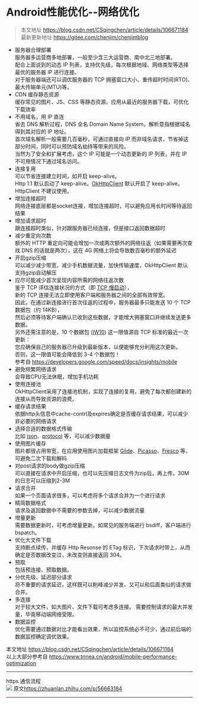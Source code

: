 
# Android性能优化--网络优化

>本文地址 <https://blog.csdn.net/CSqingchen/article/details/106671184>  
最新更新地址 <https://gitee.com/chenjim/chenjimblog>  

- 服务器合理部署  
  服务器多运营商多地部署，一般至少含三大运营商、南中北三地部署。  
  配合上面说到的动态 IP 列表，支持优先级，每次根据地域、网络类型等选择最优的服务器 IP 进行连接。  
  对于服务器端还可以调优服务器的 TCP 拥塞窗口大小、重传超时时间(RTO)、最大传输单元(MTU)等。  
- CDN 缓存静态资源  
  缓存常见的图片、JS、CSS 等静态资源。应用从最近的服务器下载，可优化下载效率
- 不用域名，用 IP 直连  
  省去 DNS 解析过程，DNS 全名 Domain Name System，解析意指根据域名得到其对应的 IP 地址。  
  首次域名解析一般需要几百毫秒，可通过直接向 IP 而非域名请求，节省掉这部分时间，同时可以预防域名劫持等带来的风险。  
  当然为了安全和扩展考虑，这个 IP 可能是一个动态更新的 IP 列表，并在 IP 不可用情况下通过域名访问。  
- 连接复用  
  可以节省连接建立时间，如开启 keep-alive。  
  Http 1.1 默认启动了 keep-alive。[OkHttpClient](https://github.com/square/okhttp) 默认开启了 keep-alive。 HttpClient 不建议使用。
- 增加连接超时  
  网络连接底层都是socket连接，增加连接超时，可以避免应用长时间等待返回结果
- 增加请求超时  
  跟连接超时类似，针对跟服务器已经连接，但是接口返回数据超时
- 减少重定向次数  
  额外的 HTTP 重定向可能会增加一次或两次额外的网络往返（如果需要再次查找 DNS 的话就是两次），这在 4G 网络上将会导致数百毫秒的额外延迟
- 开启gzip压缩  
  可以减少减少带宽，减少手机数据流量，加快传输速度，OkHttpClient 默认支持gzip自动解压
- 应尽可能减少首次呈现内容所需的网络往返次数  
  鉴于 TCP 评估连接状况的方式（即 [TCP 慢启动](http://en.wikipedia.org/wiki/Slow-start)），  
  新的 TCP 连接无法立即使用客户端和服务器之间的全部有效带宽。  
  因此，在通过新连接进行首次往返的过程中，服务器最多只能发送 10 个 TCP 数据包（约 14KB），  
  然后必须等待客户端确认已收到这些数据，才能增大拥塞窗口并继续发送更多数据。  
  另外还需注意的是，10 个数据包 ([IW10](http://tools.ietf.org/html/draft-hkchu-tcpm-initcwnd-01)) 这一限值源自 TCP 标准的最近一次更新：  
  您应确保自己的服务器已升级到最新版本，以便能够充分利用这次更新。  
  否则，这一限值可能会降低到 3-4 个数据包！  
  参考自 <https://developers.google.com/speed/docs/insights/mobile>  
- 避免频繁网络请求  
  会导致CPU无法休眠，增加手机功耗
- 使用连接池  
  OkHttpClient采用了连接池机制，实现了连接的复用，避免了每次都创建新的连接从而导致资源的浪费。
- 缓存请求结果  
  依据http头信息中cache-contrl及expires确定是否缓存请求结果，可以减少非必要的网络请求
- 选择合适的数据格式传输  
  比如 [json](https://github.com/google/gson)、[protocol](https://blog.csdn.net/CSqingchen/article/details/50669725) 等，可以减少数据量
- 使用图片缓存  
  图片都很占用带宽，在应用使用图片加载框架 [Glide](https://github.com/bumptech/glide)、[Picasso](https://github.com/square/picasso)、[Fresco](https://github.com/facebook/fresco) 等，可避免二次下载和解码  
- 对post请求的body做gzip压缩  
  可以直接在请求中开启压缩，也可以先压缩日志文件为zip后，再上传。30M的日志可以压缩到2-3M
- 请求合并   
  如果一个页面请求很多，可以考虑将多个请求合并为一个进行请求
- 精简数据格式  
  请求及返回数据中不需要的参数去掉，可以减少数据流量
- 增量更新  
  需要数据更新时，可考虑增量更新。如常见的服务端进行 bsdiff，客户端进行 bspatch。
- 优化大文件下载  
  支持断点续传，并缓存 Http Resonse 的 ETag 标识，下次请求时带上，从而确定是否数据改变过，未改变则直接返回 304。
- 预取  
  包括预连接、预取数据。
- 分优先级、延迟部分请求  
  将不重要的请求延迟，这样既可以削峰减少并发、又可以和后面类似的请求做合并。
- 多连接  
  对于较大文件，如大图片、文件下载可考虑多连接。 需要控制请求的最大并发量，毕竟移动端网络受限。
- 数据监控  
  优化需要通过数据对比才能看出效果，所以监控系统必不可少，通过前后端的数据监控确定调优效果。  

本文地址 <https://blog.csdn.net/CSqingchen/article/details/106671184>  
以上大部分参考自 <https://www.trinea.cn/android/mobile-performance-optimization>

---

https 通信流程  
<img src="https://pic2.zhimg.com/v2-2c5ead7e9e4544335d3db4e5d1d4e355_r.jpg"  />
原文<https://zhuanlan.zhihu.com/p/56663184>

---



